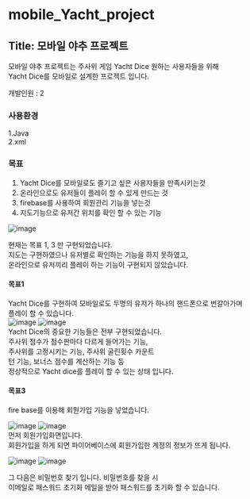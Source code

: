 # mobile_Yacht_project


## Title: 모바일 야추 프로젝트<br>
모바일 야추 프로젝트는  주사위 게임 Yacht Dice 원하는 사용자들을 위해<br> 
Yacht Dice를 모바일로 설계한 프로젝트 입니다.<br>

개발인원 : 2<br>

### 사용환경 <br>
1.Java <br>
2.xml<br>

### 목표 <br>
1. Yacht Dice를 모바일로도 즐기고 싶은 사용자들을 만족시키는것<br>
2. 온라인으로도 유저들이 플레이 할 수 있게 만드는 것 <br>
3. firebase를 사용하여 회원관리 기능을 넣는것<br>
4. 지도기능으로 유저간 위치를 확인 할 수 있는 기능<br>

![image](https://user-images.githubusercontent.com/71188378/126088722-c9a717e2-63ec-45cc-b56e-1d3e8cb39e39.png)

현재는 목표 1, 3 만 구현되었습니다.<br>
지도는 구현하였으나 유저별로 확인하는 기능을 하지 못하였고, <br>
온라인으로 유저끼리 플레이 하는 기능이 구현되지 않았습니다.<br>

#### 목표1
Yacht Dice를 구현하여 모바일로도 두명의 유저가 하나의 핸드폰으로 번갈아가며 <br>
플레이 할 수 있습니다.<br>
![image](https://user-images.githubusercontent.com/71188378/126088749-d7fd1289-b892-47b5-923c-bb9e919f71d0.png)
![image](https://user-images.githubusercontent.com/71188378/126088754-93add30e-860f-4401-9e47-308e7dacb80c.png)<br>
Yacht Dice의 중요한 기능들은 전부 구현되었습니다.<br>
주사위 점수가 점수판마다 다르게 들어가는 기능, <br>
주사위를 고정시키는 기능, 주사위 굴린횟수 카운트<br>
턴 기능, 보너스 점수를 계산하는 기능 등 <br>
정상적으로 Yacht dice를 플레이 할 수 있는 상태 입니다.<br>

#### 목표3
fire base를 이용해 회원가입 기능을 넣었습니다.<br>

![image](https://user-images.githubusercontent.com/71188378/126088986-5db4f8f4-d18b-4a07-958f-861d3a24ab3c.png)
![image](https://user-images.githubusercontent.com/71188378/126089045-4b1b3f4b-66ac-40e8-9357-d72327702caa.png)
<br>
먼저 회원가입화면입니다.<br>
회원가입을 하게 되면 파이어베이스에 회원가입한 계정의 정보가 뜨게 됩니다.<br>


![image](https://user-images.githubusercontent.com/71188378/126089111-e91740f7-cbff-48f0-96f5-9ca0a1b34694.png)
![image](https://user-images.githubusercontent.com/71188378/126089113-6779c315-753c-43b1-b6c0-28303816debc.png)
<br>

그 다음은 비밀번호 찾기 입니다. 비밀번호를 찾을 시 <br> 
이메일로 패스워드 초기화 메일을 받아 패스워드를 초기화 할 수 있습니다.<br>






